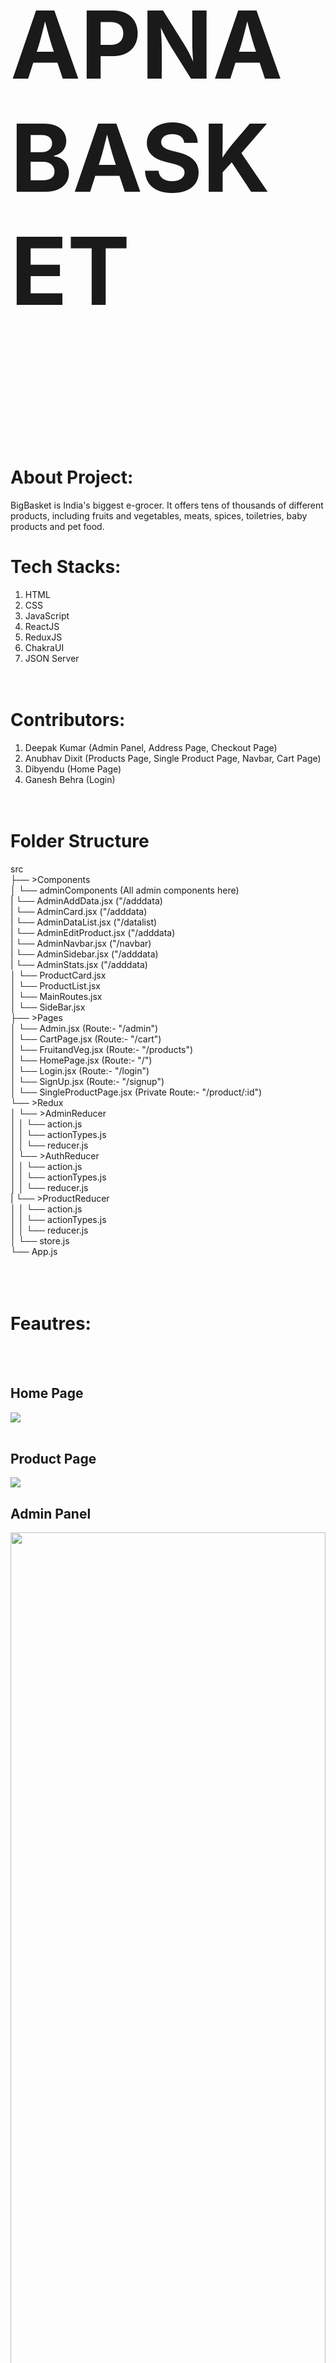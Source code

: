 # <p style="font-size:150px">APNA BASKET</p>
<br/><br/>
# About Project: <br/>
BigBasket is India's biggest e-grocer. It offers tens of thousands of different products, including fruits and vegetables, meats, spices, toiletries, baby products and pet food.
<br/>

# Tech Stacks:<br/>
1. HTML<br/>
2. CSS<br/>
3. JavaScript<br/>
4. ReactJS<br/>
5. ReduxJS<br/>
6. ChakraUI<br/>
7. JSON Server<br/>
<br/><br/>
# Contributors:<br/>
1. Deepak Kumar (Admin Panel, Address Page, Checkout Page)<br/>
2. Anubhav Dixit (Products Page, Single Product Page, Navbar, Cart Page)<br/>
3. Dibyendu (Home Page)<br/>
4. Ganesh Behra (Login)<br/>
<br/><br/>
# Folder Structure<br/>
src<br/>
├── >Components<br/>
│    └── adminComponents (All admin components here)<br/>
|           └── AdminAddData.jsx ("/adddata)<br/>
|           └── AdminCard.jsx ("/adddata)<br/>
|           └── AdminDataList.jsx ("/datalist)<br/>
|           └── AdminEditProduct.jsx ("/adddata)<br/>
|           └── AdminNavbar.jsx ("/navbar)<br/>
|           └── AdminSidebar.jsx ("/adddata)<br/>
|           └── AdminStats.jsx ("/adddata)<br/>
│    └── ProductCard.jsx<br/>
│    └── ProductList.jsx<br/>
│    └── MainRoutes.jsx<br/>
│    └── SideBar.jsx<br/>
├── >Pages<br/>
│    └── Admin.jsx (Route:- "/admin")<br/>
│    └── CartPage.jsx (Route:- "/cart")<br/>
│    └── FruitandVeg.jsx (Route:- "/products")<br/>
│    └── HomePage.jsx (Route:- "/")<br/>
│    └── Login.jsx (Route:- "/login")<br/>
│    └── SignUp.jsx (Route:- "/signup")<br/>
│    └── SingleProductPage.jsx (Private Route:- "/product/:id")<br/>
└── >Redux<br/>
│    └── >AdminReducer<br/>
│    │    └── action.js<br/>
│    │    └── actionTypes.js<br/>
│    │    └── reducer.js<br/>
│    └── >AuthReducer<br/>
│    │    └── action.js<br/>
│    │    └── actionTypes.js<br/>
│    │    └── reducer.js<br/>
|    └── >ProductReducer<br/>
│    │    └── action.js<br/>
│    │    └── actionTypes.js<br/>
│    │    └── reducer.js<br/>
│    └── store.js<br/>
└── App.js<br/>
<br/><br/><br/>


# Feautres: <br/>
<br/><br/>
## Home Page <br/>
<img src="https://lh3.googleusercontent.com/HIY1KRSzrhi0vSnsZA6VWiHJQGaHB6bdWeKZl5kiYq48NYwSsfoxXkzuaiqxZw55cTQJkIVw9YEND9LYtQ4AkqFDrWsqrWZnA5vBU_nzQKSzBDTz2IOCmLoV-MG8mLOm3nRvJADqnJ-HbZgExOL7SGxRnFnQsasrFasZ0Q9fWyWSj8Sj_qKI_A_6yGv45f3hyT_XlkAvwWYrOVYa4sKKXR50oe06G9jWouGxXQeJcy1sKlk6DeS041xC5u22hMN9Ag-cd-IRH069YD787hVs-un-daLX8_OTYzEn-mxoJDKzvyLwbsIiKFOU08lLPvuog15V-36mEWGaJ2t4AQrFwlWUPIuIImx7cTNiT33-idnwV8yZAb60nEk6KF7SHpH5n0Q6bZdhdbM6jPAcDBrSOAKCvImirpD-24jx_FGEV11rTDSM5_1M5CE7JAsvuja3z62DX_xELsl5pn8H01hfFOFDWKbgMPo86yn8gKr3DRWy1Oi2kx4mmNheVD_PzCd7DkbPQQdo41fGl-6nNQRakOkbEhb2EvfUMNc520cSA5uetxs9bJPVS03SUMWUVPa1jwomkW9B0KgRsp3lK1v05sqYoOUuzV9k1EyiGgDwPF6yMn6LkkmiHIhOTAJmpitUwpJvWkDQabhDcZcQD-nFnptHP5FsHjP0pxaXSKEzhArTYurVkeq6t5zZpB8gf6MTQucT3HwxauIFMLIGY9aZec12VOWF7q4U29YVR6AhSxCewt0TzorbucaNP5opwd5Mfeq8uUYBB3ejDmFgDYjiRTp9aCNolatN2gViakTibUeFwTegVzkKD4IimIExGxUJeNt_4FolL25ONMZAQSQK0qxZY2-Bb7omtqAANnC0-XVIF63qgdzK2pGd-lM4azRTlAHTvJ2Ez-QKP_p7bLWGVylkP8CcqKXVUi0G6aF2VQRd=w1280-h585-s-no?authuser=0"/><br/>
<br/>

## Product Page <br/>
<img src="https://lh3.googleusercontent.com/jKYg2xWSUOwDJgsGzsJRXzy6bwja0SmLHE7VTBmGik8cT2qVT3nT2FTZ76b8AQwFxkyZR_N7Fy8FY3b-ByRqYxkS_nKEIGCPByTlhs3yG4G2RlpWVaAw6rvMCVhtueX9mhQkdJZX7bf992ATfTw_40G-q6lo_tsxnXXMhK1_RT1uYANqHYeMYPDDcxNEbj2FkH2TCcn4QstV1iw8UHeKlvdO6SLLPtSuOHyVQijT9LBNyQf0oZ-YxXeQi_ipp-ygli9gNhQh8dv7tAkab2V-ilDAiHmZv0NhYJDClLUWmR7kPZZct1R-C8p80aSH1XZowWDIrp6BcgCP8uMiw-_TCwQ_XysYE_F5GSUbs-VSl3TF55S6TiptbAYdgaWXnyfHYtcJPPJb2iWUQnUKy2ewh1q2vHmF-u2V4CqEU5JC12d54sLdYH9GHwxj37HxdmlyVI5QKjlCCQlnS7GoYxUluhQLWpgOsIt4Vc2pj2uI5bZz_4TUbgkGAwWM5ahMwoQukx66sbqRWYP5nXmMWpcX2EnsQ8rwIppp_rPhknnjDnWlbNtH8kP2OQ7vYZtDwJaqFm3P1WMG84uZny6d2VzMWvbl-JAWrRS_uMZjre6fIxIz8jDjf7CuQWJNvYaZ3B5fIAlfcGlQDpvivsDMPej_gfP2GgV4-sB2ilfH8jnJepqnbvu68WYlfTqdT5L3U7tg_l9XMv1Dl4tYD4ZPC5Fa3jgBm-ATdsxACIZguTwQM1cYf2QF-CbRA6TVMYrinTggoMtYgZQhldTtuZJN4z-kbS7dbMog9feVJat2UNJSWXcO0ZjXc5Ij9Dn46N5YZx8MF-viVhTAgcBqD2UvUV8ot8fBKuQwF0ReXNeV67KDS2Nx1DgPvGo8ZxM-WTyHJzla8sLz1mmhlq9fmb5gCpIKuOXrrVX6qhHRULwizYwB5yie=w1280-h582-s-no?authuser=0"/>
<br/>

## Admin Panel <br/>
<img width=100% src="https://lh3.googleusercontent.com/zyz9bCeyL0tfaieybj8oki2Dr5UoiOLI4o1shlXmftlRW7ypuIsRWHGGSLEmI1uGEFzwMOtLYJkuijfKDgyoZzsePqPsR4uxxEaXCwereVGuWSvXr9J_EOYoxmKrqcD3nzA6pmJnLD3-jDEBRfamoJyxqoatZjllwkTSf9wAB9YEUscWbVArvW506gpcDCkndqN_sqeTi-hxemmXmK30fFQtvKpJxRX1SZ7S6N1V6mXzSQTASTKhrZAVMUS9xF_Txfm9aaqILFteKm7IqHpqExddiQwqKEM5MVnGPhGaQWaWUU9rxKYo61_QbOfyEfGYWQJ8Gcq7f-lnL2CnBhV1lbvCWY0aBGn3lKejOgZ74kn4JEboIZkSSBUK_KQThbmi_T_Y2Ryo44KZkj78euQqFU5qlgPj8NR3vyJ-nLz_-7knzozmwZpMKCWVa8bpA6DhtkuR45q8H5mTRCM40mxJZLVpBV-CkR0odHueboRI7_ZO8L-8u5W90QbOwhZJdnfS-qUYjLyfJXU5wd4-1sClCI-0S_ulBdDZEFUNDtJrdUsGRwzDSqfJfNH85BkWnYZLChesPd3NQraH_eU2uiK19IT0rtk8Se1Aigo3V9fbI_daAA6DelydhoNx56wbETUkUz3T1cq2n9L0e4oqqJ8_MNFhESAPyIZQLc9P9BfXH8FkTI_OnTX9ZTZcWxP6f7HpcZfacNuSj1dFMQMB4R7idsAAVUZQZEzfmFv-5yTjDq8AXSevAnAJpAtlp5iSi3tN7R54gjj9_mVceo7JyxlwACpoJ68LRilyjJyKY40pFfC2sv2PD2IWYiMnbGlHfKGMIwNf-T_IN7B8tmYlniCqvzRGQ6B4H6wOExx9VJqjx7KlJRbEBcdQBVxLUZPSiq-cg3RaKs6UpzG-uMrVhgvEiiBrMWLjxqnXH_QUTToal8MN=w455-h207-no?authuser=0"/>
<br/>

## Login Page <br/>
<img src="https://lh3.googleusercontent.com/mkom4DkVu4dQH5EocRK-1K2g1SQwSlBb_ePGghJq6zg94eIdYIFjCrNZowSw0nvuNYdPyZVHc7ZppGIGNwDNHUTr3RzLPKD3f8GtoMLG1o5DQipNXQN63CkSMjIbCtGI3XeQIPY1ySDykkaPCUqGcpbbHgivsA59nBqwT_169gn_lrEpp1Lc-0aI7Lfpqv1I3j9IhYDiSCy6c6tH7OiVAd8W5YbO1X76eo3QpRAEajjoCyMpB1AqMA4_iyxV6LC1MTlzA6Ngt49ACcBNRoyeDOjjvg1NNM42ZXcu8bc7iqzX1tUDAjxeYpn83-epwxe2NISQIZ0ZedrTIuWk0oeDiXCE8Myhh4eVaZQQw23uRwjfk8Glv1_7oaFmzJ4T3cK_sRrXZRQStGuF2ijn2Lr4cSPwKGLQCeImmWDKffuQuNagoA00vlZ-_BI1JwiMB9AhorOnF6JSw4M853D9r6aGFirje1TuufW3tOaobks3ktlk_zsIKADPdKMxHfbbq25cYLjWIMZAZ8HNOiulVuZIL6C6VqGkHMGvufxoRob5YlFAwS-0XxpWgCpLU8sEPkO2R8LAoSHbySC1QmZHhbyqXjEl0HdMKx6fSn9xQD_-zoxJt2svBoyrE_uZBeLtzlzvfXMsEkkNnaX1jHIBfD40XWQLLRPjohgj8MKcwa7lv37IbUYKqwSRif8ELonTDJ-8k5Omo9vEAP5scUEo-swPdubl0__ZSNHZLzKINqod5n4kFeBJboNRpZLxyXq6YU9EaaYbbdi3BFMWJJquaaP9TPKtbQPvXZ2Ge4as-X-cRkGXs1lays7SjGfS2Eqk-alKpaXOEdkCfJJemoGqvHlmqsQBfwFdD0z1OwhvJCCu4w6SIycTDfAJ3yAOv-RBCdQvi4XaF6thzFnqep0-Axq0m8BKduc1HKQy_mQZ0aYWqanx=w1280-h592-s-no?authuser=0"/>
<br/>


